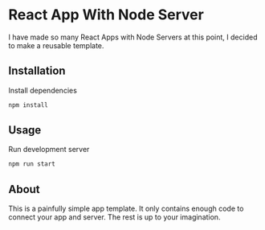 # React App With Node Server

I have made so many React Apps with Node Servers at this point, I decided to make a reusable template.

## Installation

Install dependencies
```sh
npm install
```

## Usage

Run development server
```sh
npm run start
```

## About

This is a painfully simple app template. It only contains enough code to connect your app and server. The rest is up to your imagination.

